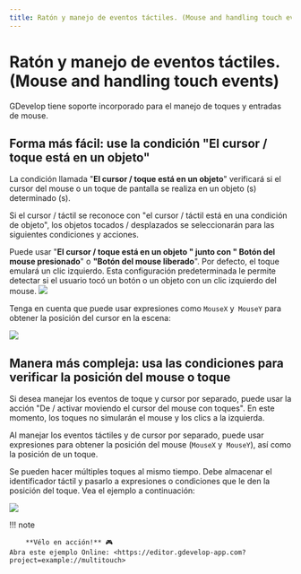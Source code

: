 ```yaml
---
title: Ratón y manejo de eventos táctiles. (Mouse and handling touch events)
---
```

# Ratón y manejo de eventos táctiles. (Mouse and handling touch events)

GDevelop tiene soporte incorporado para el manejo de toques y entradas de mouse.

## Forma más fácil: use la condición "El cursor / toque está en un objeto"

La condición llamada "**El cursor / toque está en un objeto**" verificará si el cursor del mouse o un toque de pantalla se realiza en un objeto (s) determinado (s).

Si el cursor / táctil se reconoce con "el cursor / táctil está en una condición de objeto", los objetos tocados / desplazados se seleccionarán para las siguientes condiciones y acciones.

Puede usar "**El cursor / toque está en un objeto **" junto con "** Botón del mouse presionado**" o **"Botón del mouse liberado**". Por defecto, el toque emulará un clic izquierdo. Esta configuración predeterminada le permite detectar si el usuario tocó un botón o un objeto con un clic izquierdo del mouse. ![](/gdevelop5/all-features/touch-left-click.png)

Tenga en cuenta que puede usar expresiones como `MouseX` y` MouseY` para obtener la posición del cursor en la escena:

![](/gdevelop5/all-features/mousex-mousey.png)

## Manera más compleja: usa las condiciones para verificar la posición del mouse o toque

Si desea manejar los eventos de toque y cursor por separado, puede usar la acción "De / activar moviendo el cursor del mouse con toques". En este momento, los toques no simularán el mouse y los clics a la izquierda.

Al manejar los eventos táctiles y de cursor por separado, puede usar expresiones para obtener la posición del mouse (`MouseX` y` MouseY`), así como la posición de un toque.

Se pueden hacer múltiples toques al mismo tiempo. Debe almacenar el identificador táctil y pasarlo a expresiones o condiciones que le den la posición del toque. Vea el ejemplo a continuación:

![](/gdevelop5/all-features/mulititoucheventexample.png)

!!! note
    
        **Vélo en acción!** 🎮  
    Abra este ejemplo Online: <https://editor.gdevelop-app.com?project=example://multitouch>
